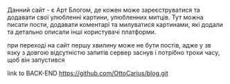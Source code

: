 Данний сайт - є Арт Блогом, де кожен може зареєструватися та додавати свої улюбленні картини, улюбленних митців.
Тут можна писати пости, додавати коментарі та милуватися картинами, які додали та детально описали інші користувачі платформи.

при переході на сайт першу хвилину може не бути постів, адже у зв язку з довгою відсутністю запитів сервер заснув і потрібно трохи часу, щоб він запустився

link to BACK-END   https://github.com/OttoCarius/blog.git



